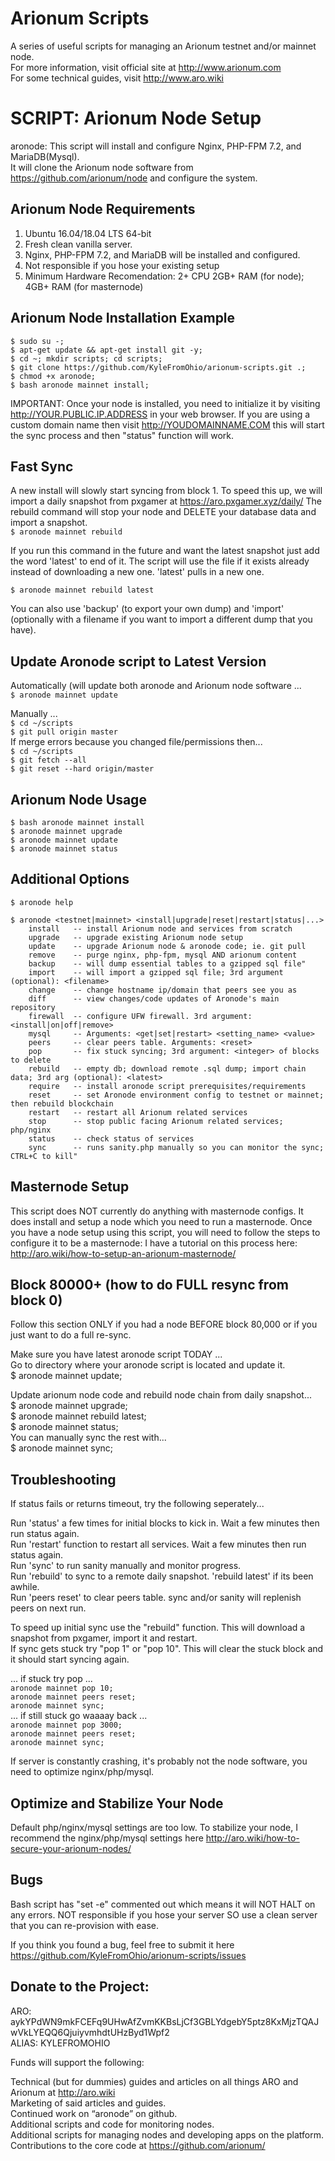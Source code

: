 # Arionum Scripts

A series of useful scripts for managing an Arionum testnet and/or mainnet node.  
For more information, visit official site at http://www.arionum.com   
For some technical guides, visit http://www.aro.wiki

# SCRIPT: Arionum Node Setup 

aronode: This script will install and configure Nginx, PHP-FPM 7.2, and MariaDB(Mysql).  
It will clone the Arionum node software from https://github.com/arionum/node and configure the system.  

## Arionum Node Requirements
1. Ubuntu 16.04/18.04 LTS 64-bit 
2. Fresh clean vanilla server.  
3. Nginx, PHP-FPM 7.2, and MariaDB will be installed and configured.  
4. Not responsible if you hose your existing setup
5. Minimum Hardware Recomendation: 2+ CPU 2GB+ RAM (for node); 4GB+ RAM (for masternode)

## Arionum Node Installation Example
`$ sudo su -;`    
`$ apt-get update && apt-get install git -y;`  
`$ cd ~; mkdir scripts; cd scripts;`  
`$ git clone https://github.com/KyleFromOhio/arionum-scripts.git .;`  
`$ chmod +x aronode;`  
`$ bash aronode mainnet install;` 

IMPORTANT: Once your node is installed, you need to initialize it by visiting http://YOUR.PUBLIC.IP.ADDRESS in your web browser. If you are using a custom domain name then visit http://YOUDOMAINNAME.COM this will start the sync process and then "status" function will work.

## Fast Sync
A new install will slowly start syncing from block 1. To speed this up, we will import a daily snapshot from pxgamer at https://aro.pxgamer.xyz/daily/ The rebuild command will stop your node and DELETE your database data and import a snapshot.      
`$ aronode mainnet rebuild`   

If you run this command in the future and want the latest snapshot just add the word 'latest' to end of it. The script will use the file if it exists already instead of downloading a new one. 'latest' pulls in a new one. 

`$ aronode mainnet rebuild latest`     

You can also use 'backup' (to export your own dump) and 'import' (optionally with a filename if you want to import a different dump that you have).

## Update Aronode script to Latest Version

Automatically (will update both aronode and Arionum node software ...  
`$ aronode mainnet update`   

Manually ...   
`$ cd ~/scripts`  
`$ git pull origin master`  
If merge errors because you changed file/permissions then...    
`$ cd ~/scripts`  
`$ git fetch --all`  
`$ git reset --hard origin/master`  

## Arionum Node Usage
`$ bash aronode mainnet install`   
`$ aronode mainnet upgrade`    
`$ aronode mainnet update`   
`$ aronode mainnet status`  

## Additional Options
`$ aronode help`  

`$ aronode <testnet|mainnet> <install|upgrade|reset|restart|status|...>`   
`    install   -- install Arionum node and services from scratch`  
`    upgrade   -- upgrade existing Arionum node setup`  
`    update    -- upgrade Arionum node & aronode code; ie. git pull`  
`    remove    -- purge nginx, php-fpm, mysql AND arionum content`  
`    backup    -- will dump essential tables to a gzipped sql file"`  
`    import    -- will import a gzipped sql file; 3rd argument (optional): <filename>`  
`    change    -- change hostname ip/domain that peers see you as`  
`    diff      -- view changes/code updates of Aronode's main repository`  
`    firewall  -- configure UFW firewall. 3rd argument: <install|on|off|remove>`  
`    mysql     -- Arguments: <get|set|restart> <setting_name> <value>`  
`    peers     -- clear peers table. Arguments: <reset>`  
`    pop       -- fix stuck syncing; 3rd argument: <integer> of blocks to delete`  
`    rebuild   -- empty db; download remote .sql dump; import chain data; 3rd arg (optional): <latest>`     
`    require   -- install aronode script prerequisites/requirements`  
`    reset     -- set Aronode environment config to testnet or mainnet; then rebuild blockchain`  
`    restart   -- restart all Arionum related services`  
`    stop      -- stop public facing Arionum related services; php/nginx`  
`    status    -- check status of services`  
`    sync      -- runs sanity.php manually so you can monitor the sync; CTRL+C to kill"`  

## Masternode Setup
This script does NOT currently do anything with masternode configs. It does install and setup a node which you need to run a masternode. Once you have a node setup using this script, you will need to follow the steps to configure it to be a masternode: I have a tutorial on this process here: http://aro.wiki/how-to-setup-an-arionum-masternode/

## Block 80000+ (how to do FULL resync from block 0)
Follow this section ONLY if you had a node BEFORE block 80,000 or if you just want to do a full re-sync. 

Make sure you have latest aronode script TODAY ...  
Go to directory where your aronode script is located and update it.  
$ aronode mainnet update;  

Update arionum node code and rebuild node chain from daily snapshot...  
$ aronode mainnet upgrade;  
$ aronode mainnet rebuild latest;  
$ aronode mainnet status;  
You can manually sync the rest with...  
$ aronode mainnet sync;  


## Troubleshooting
If status fails or returns timeout, try the following seperately...   

Run 'status' a few times for initial blocks to kick in. Wait a few minutes then run status again.   
Run 'restart' function to restart all services. Wait a few minutes then run status again.  
Run 'sync' to run sanity manually and monitor progress.  
Run 'rebuild' to sync to a remote daily snapshot. 'rebuild latest' if its been awhile.  
Run 'peers reset' to clear peers table. sync and/or sanity will replenish peers on next run.

To speed up initial sync use the "rebuild" function. This will download a snapshot from pxgamer, import it and restart.  
If sync gets stuck try "pop 1" or "pop 10". This will clear the stuck block and it should start syncing again.  
  
... if stuck try pop ...  
`aronode mainnet pop 10;`  
`aronode mainnet peers reset;`   
`aronode mainnet sync;`  
... if still stuck go waaaay back ...  
`aronode mainnet pop 3000;`   
`aronode mainnet peers reset;`  
`aronode mainnet sync;`  

If server is constantly crashing, it's probably not the node software, you need to optimize nginx/php/mysql.

## Optimize and Stabilize Your Node
Default php/nginx/mysql settings are too low. To stabilize your node, I recommend the nginx/php/mysql settings here http://aro.wiki/how-to-secure-your-arionum-nodes/

## Bugs
Bash script has "set -e" commented out which means it will NOT HALT on any errors. NOT responsible if you hose your server SO use a clean server that you can re-provision with ease.    

If you think you found a bug, feel free to submit it here https://github.com/KyleFromOhio/arionum-scripts/issues  
  
## Donate to the Project:  
ARO: aykYPdWN9mkFCEFq9UHwAfZvmKKBsLjCf3GBLYdgebY5ptz8KxMjzTQAJwVkLYEQQ6QjuiyvmhdtUHzByd1Wpf2  
ALIAS: KYLEFROMOHIO  
  
Funds will support the following:  
  
Technical (but for dummies) guides and articles on all things ARO and Arionum at http://aro.wiki   
Marketing of said articles and guides.   
Continued work on “aronode” on github.   
Additional scripts and code for monitoring nodes.  
Additional scripts for managing nodes and developing apps on the platform.  
Contributions to the core code at https://github.com/arionum/  
